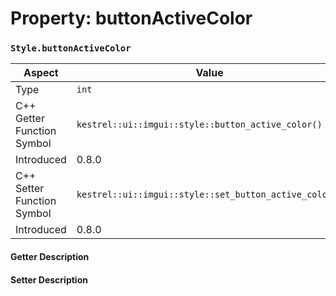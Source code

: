 
# Property: buttonActiveColor
### `Style.buttonActiveColor`

| Aspect | Value |
| --- | --- |
| Type | `int` |
| C++ Getter Function Symbol | `kestrel::ui::imgui::style::button_active_color()` |
| Introduced | 0.8.0 |
| C++ Setter Function Symbol | `kestrel::ui::imgui::style::set_button_active_color()` |
| Introduced | 0.8.0 |

#### Getter Description

#### Setter Description

